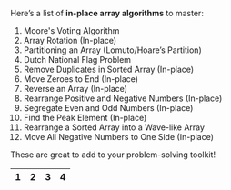 Here’s a list of **in-place array algorithms** to master:

1. Moore's Voting Algorithm
2. Array Rotation (In-place)
3. Partitioning an Array (Lomuto/Hoare’s Partition)
4. Dutch National Flag Problem
5. Remove Duplicates in Sorted Array (In-place)
6. Move Zeroes to End (In-place)
7. Reverse an Array (In-place)
8. Rearrange Positive and Negative Numbers (In-place)
9. Segregate Even and Odd Numbers (In-place)
10. Find the Peak Element (In-place)
11. Rearrange a Sorted Array into a Wave-like Array
12. Move All Negative Numbers to One Side (In-place)

These are great to add to your problem-solving toolkit!


| 1 | 2 | 3 | 4 | 
 ---|---|---|---